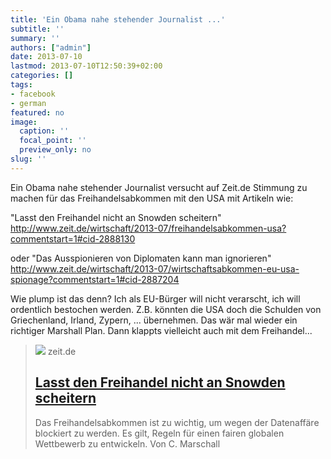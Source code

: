 ```yaml
---
title: 'Ein Obama nahe stehender Journalist ...'
subtitle: ''
summary: ''
authors: ["admin"]
date: 2013-07-10
lastmod: 2013-07-10T12:50:39+02:00
categories: []
tags:
- facebook
- german
featured: no
image:
  caption: ''
  focal_point: ''
  preview_only: no
slug: ''
---
```

Ein Obama nahe stehender Journalist versucht auf Zeit.de Stimmung zu machen für das Freihandelsabkommen mit den USA mit Artikeln wie:

"Lasst den Freihandel nicht an Snowden scheitern"
http://www.zeit.de/wirtschaft/2013-07/freihandelsabkommen-usa?commentstart=1#cid-2888130

oder 
"Das Ausspionieren von Diplomaten kann man ignorieren"
http://www.zeit.de/wirtschaft/2013-07/wirtschaftsabkommen-eu-usa-spionage?commentstart=1#cid-2887204

Wie plump ist das denn? Ich als EU-Bürger will nicht verarscht, ich will ordentlich bestochen werden. Z.B. könnten die USA doch die Schulden von Griechenland, Irland, Zypern, ... übernehmen. Das wär mal wieder ein richtiger Marshall Plan. Dann klappts vielleicht auch mit dem Freihandel...
> [![](https://img.zeit.de/administratives/sharing/fallback-image/wide__1300x731)](http://www.zeit.de/wirtschaft/2013-07/freihandelsabkommen-usa)
> zeit.de
> ## [Lasst den Freihandel nicht an Snowden scheitern](http://www.zeit.de/wirtschaft/2013-07/freihandelsabkommen-usa)
>
>Das Freihandelsabkommen ist zu wichtig, um wegen der Datenaffäre blockiert zu werden. Es gilt, Regeln für einen fairen globalen Wettbewerb zu entwickeln. Von C. Marschall



